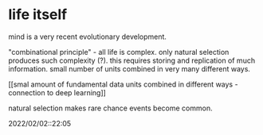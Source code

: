 
# life itself

mind is a very recent evolutionary development.

"combinational principle" - all life is complex. only natural selection produces such complexity (?). this requires storing and replication of much information.
small number of units combined in very many different ways.

[[smal amount of fundamental data units combined in different ways - connection to deep learning]]

natural selection makes rare chance events become common.


2022/02/02::22:05
